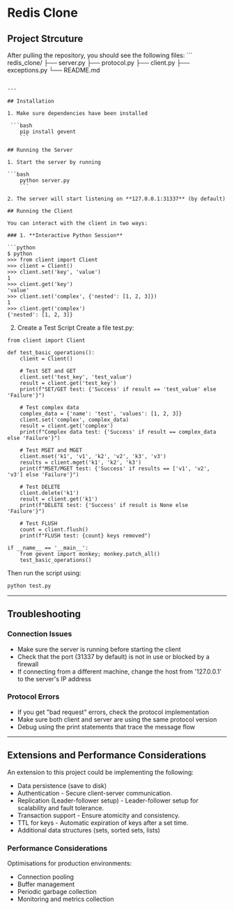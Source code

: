 # Redis Clone

## Project Strcuture 
After pulling the repository, you should see the following files: ```
redis_clone/
├── server.py
├── protocol.py
├── client.py
├── exceptions.py
└── README.md
```

---

## Installation 

1. Make sure dependencies have been installed

 ```bash
    pip install gevent
    ```

## Running the Server

1. Start the server by running 

```bash
    python server.py
    ```

2. The server will start listening on **127.0.0.1:31337** (by default)

## Running the Client

You can interact with the client in two ways:  

### 1. **Interactive Python Session** 

```python
$ python
>>> from client import Client
>>> client = Client()
>>> client.set('key', 'value')
1
>>> client.get('key')
'value'
>>> client.set('complex', {'nested': [1, 2, 3]})
1
>>> client.get('complex')
{'nested': [1, 2, 3]}
```

2. Create a Test Script
Create a file test.py:

```
from client import Client

def test_basic_operations():
    client = Client()
    
    # Test SET and GET
    client.set('test_key', 'test_value')
    result = client.get('test_key')
    print(f"SET/GET test: {'Success' if result == 'test_value' else 'Failure'}")
    
    # Test complex data
    complex_data = {'name': 'test', 'values': [1, 2, 3]}
    client.set('complex', complex_data)
    result = client.get('complex')
    print(f"Complex data test: {'Success' if result == complex_data else 'Failure'}")
    
    # Test MSET and MGET
    client.mset('k1', 'v1', 'k2', 'v2', 'k3', 'v3')
    results = client.mget('k1', 'k2', 'k3')
    print(f"MSET/MGET test: {'Success' if results == ['v1', 'v2', 'v3'] else 'Failure'}")
    
    # Test DELETE
    client.delete('k1')
    result = client.get('k1')
    print(f"DELETE test: {'Success' if result is None else 'Failure'}")
    
    # Test FLUSH
    count = client.flush()
    print(f"FLUSH test: {count} keys removed")

if __name__ == '__main__':
    from gevent import monkey; monkey.patch_all()
    test_basic_operations()
```

Then run the script using:  

```bash
python test.py
```

---

## Troubleshooting

### Connection Issues

- Make sure the server is running before starting the client
- Check that the port (31337 by default) is not in use or blocked by a firewall
- If connecting from a different machine, change the host from '127.0.0.1' to the server's IP address

### Protocol Errors

- If you get "bad request" errors, check the protocol implementation
- Make sure both client and server are using the same protocol version
- Debug using the print statements that trace the message flow

---

## **Extensions and Performance Considerations**

An extension to this project could be implementing the following:
- Data persistence (save to disk)
- Authentication - Secure client-server communication.
- Replication (Leader-follower setup) - Leader-follower setup for scalability and fault tolerance.
- Transaction support - Ensure atomicity and consistency.
- TTL for keys - Automatic expiration of keys after a set time.
- Additional data structures (sets, sorted sets, lists)

### Performance Considerations
Optimisations for production environments:  
- Connection pooling
- Buffer management
- Periodic garbage collection
- Monitoring and metrics collection